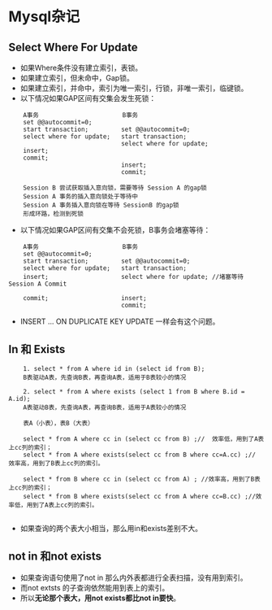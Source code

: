 # Mysql杂记

## Select Where For Update
* 如果Where条件没有建立索引，表锁。
* 如果建立索引，但未命中，Gap锁。
* 如果建立索引，并命中，索引为唯一索引，行锁，非唯一索引，临键锁。
* 以下情况如果GAP区间有交集会发生死锁：
```
    A事务                       B事务
    set @@autocommit=0;
    start transaction;         set @@autocommit=0;
    select where for update;   start transaction;
                               select where for update; 
    insert;
    commit;
                               insert; 
                               commit;
                               
    Session B 尝试获取插入意向锁，需要等待 Session A 的gap锁
    Session A 事务的插入意向锁处于等待中
    Session A 事务插入意向锁在等待 SessionB 的gap锁
    形成环路，检测到死锁
```

* 以下情况如果GAP区间有交集不会死锁，B事务会堵塞等待：
```
    A事务                       B事务
    set @@autocommit=0;
    start transaction;         set @@autocommit=0;
    select where for update;   start transaction;
    insert;                    select where for update; //堵塞等待 Session A Commit

    commit;                    insert; 
                               commit;
```
* INSERT ... ON DUPLICATE KEY UPDATE 一样会有这个问题。

## In 和 Exists
```
    1. select * from A where id in (select id from B);
    B表驱动A表，先查询B表，再查询A表，适用于B表较小的情况
    
    2. select * from A where exists (select 1 from B where B.id = A.id);
    A表驱动B表，先查询A表，再查询B表，适用于A表较小的情况
    
    表A（小表），表B（大表）
    
    select * from A where cc in (select cc from B) ;//  效率低，用到了A表上cc列的索引；
    select * from A where exists(select cc from B where cc=A.cc) ;// 效率高，用到了B表上cc列的索引。
    
    select * from B where cc in (select cc from A) ; //效率高，用到了B表上cc列的索引；
    select * from B where exists(select cc from A where cc=B.cc) ;//效率低，用到了A表上cc列的索引。
    
``` 
* 如果查询的两个表大小相当，那么用in和exists差别不大。

## not in 和not exists
 * 如果查询语句使用了not in 那么内外表都进行全表扫描，没有用到索引。
 * 而not extsts 的子查询依然能用到表上的索引。
 * 所以**无论那个表大，用not exists都比not in要快**。

